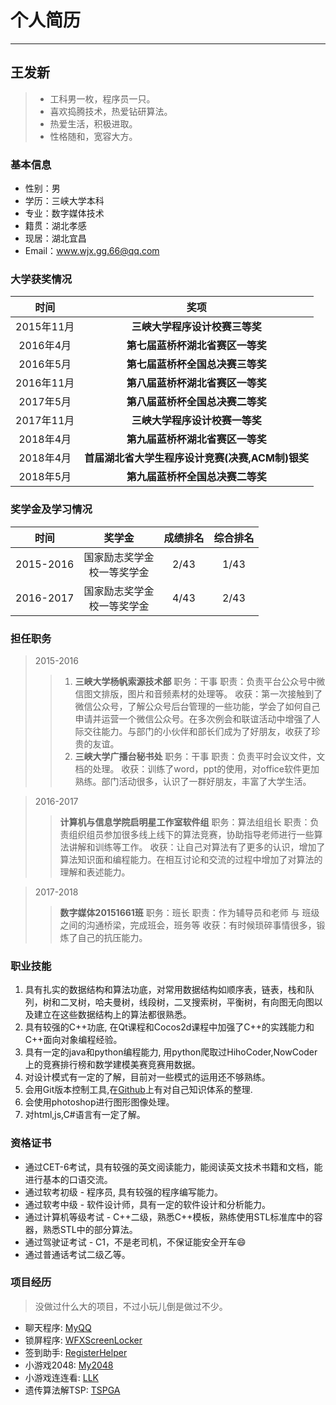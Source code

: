 # 个人简历

------------------------------------------

## 王发新

>* 工科男一枚，程序员一只。
>* 喜欢捣腾技术，热爱钻研算法。
>* 热爱生活，积极进取。
>* 性格随和，宽容大方。

### 基本信息

* 性别：男
* 学历：三峡大学本科
* 专业：数字媒体技术
* 籍贯：湖北孝感
* 现居：湖北宜昌
* Email：www.wjx.gg.66@qq.com

### 大学获奖情况

| 时间        | 奖项 |
|:-----------:|:-----------------:|
|2015年11月| **三峡大学程序设计校赛三等奖** |
|2016年4月| **第七届蓝桥杯湖北省赛区一等奖** |
|2016年5月| **第七届蓝桥杯全国总决赛三等奖** |
|2016年11月| **第八届蓝桥杯湖北省赛区一等奖** |
|2017年5月|**第八届蓝桥杯全国总决赛二等奖**|
|2017年11月| **三峡大学程序设计校赛一等奖** |
|2018年4月| **第九届蓝桥杯湖北省赛区一等奖** |
|2018年4月|  **首届湖北省大学生程序设计竞赛(决赛,ACM制)银奖** |
|2018年5月| **第九届蓝桥杯全国总决赛二等奖** |


### 奖学金及学习情况

| 时间      | 奖学金                         | 成绩排名 | 综合排名 |
| :-------: | :----------------------------: | :------: | :------: |
| 2015-2016 | 国家励志奖学金<br>校一等奖学金 | 2/43     | 1/43     |
| 2016-2017 | 国家励志奖学金<br>校一等奖学金 | 4/43     | 2/43     |

### 担任职务

<!-- | 时间      | 单位                         | 职务  |   职责 |
| :-------: | :--------------------------: | :---: | :-----:|
| 2015-2016 | 三峡大学杨帆索源技术部             | 干事 | 负责微信图片
| 2015-2016 | 三峡大学广播台秘书处               | 干事  |
| 2016-2017 | 计算机与信息学院启明星工作室软件组  | 算法组组长|
| 2016-2017 | 数字媒体技术20151661班             | 班长  | -->

>2015-2016
>>1. **三峡大学杨帆索源技术部**
>>职务：干事
>>职责：负责平台公众号中微信图文排版，图片和音频素材的处理等。
>>收获：第一次接触到了微信公众号，了解公众号后台管理的一些功能，学会了如何自己申请并运营一个微信公众号。在多次例会和联谊活动中增强了人际交往能力。与部门的小伙伴和部长们成为了好朋友，收获了珍贵的友谊。
>>2. **三峡大学广播台秘书处**
>>职务：干事
>>职责：负责平时会议文件，文档的处理。
>>收获：训练了word，ppt的使用，对office软件更加熟练。部门活动很多，认识了一群好朋友，丰富了大学生活。

>2016-2017
>>**计算机与信息学院启明星工作室软件组**
>>职务：算法组组长
>>职责：负责组织组员参加很多线上线下的算法竞赛，协助指导老师进行一些算法讲解和训练等工作。
>>收获：让自己对算法有了更多的认识，增加了算法知识面和编程能力。在相互讨论和交流的过程中增加了对算法的理解和表述能力。

>2017-2018
>>**数字媒体20151661班**
>>职务：班长
>>职责：作为辅导员和老师 与 班级之间的沟通桥梁，完成班会，班务等
>>收获：有时候琐碎事情很多，锻炼了自己的抗压能力。

### 职业技能

1. 具有扎实的数据结构和算法功底，对常用数据结构如顺序表，链表，栈和队列，树和二叉树，哈夫曼树，线段树，二叉搜索树，平衡树，有向图无向图以及建立在这些数据结构上的算法都很熟悉。
2. 具有较强的C++功底, 在Qt课程和Cocos2d课程中加强了C++的实践能力和C++面向对象编程经验。
3. 具有一定的java和python编程能力, 用python爬取过HihoCoder,NowCoder上的竞赛排行榜和数学建模美赛竞赛用数据。
4. 对设计模式有一定的了解，目前对一些模式的运用还不够熟练。
5. 会用Git版本控制工具,在[Github](https://faxinwang.github.io/)上有对自己知识体系的整理.
6. 会使用photoshop进行图形图像处理。
7. 对html,js,C#语言有一定了解。

### 资格证书

* 通过CET-6考试，具有较强的英文阅读能力，能阅读英文技术书籍和文档，能进行基本的口语交流。
* 通过软考初级 - 程序员, 具有较强的程序编写能力。
* 通过软考中级 - 软件设计师，具有一定的软件设计和分析能力。
* 通过计算机等级考试 - C++二级，熟悉C++模板，熟练使用STL标准库中的容器，熟悉STL中的部分算法。
* 通过驾驶证考试 - C1，不是老司机，不保证能安全开车:smile:
* 通过普通话考试二级乙等。

### 项目经历

>没做过什么大的项目，不过小玩儿倒是做过不少。

* 聊天程序: [MyQQ](https://github.com/faxinwang/MyQQ)
* 锁屏程序: [WFXScreenLocker](https://github.com/faxinwang/WFXScreenLocker)
* 签到助手: [RegisterHelper](https://github.com/faxinwang/RegisterHelper)
* 小游戏2048: [My2048](https://github.com/faxinwang/My2048)
* 小游戏连连看: [LLK](https://github.com/faxinwang/LLK)
* 遗传算法解TSP: [TSPGA](https://github.com/faxinwang/TSPGA)

